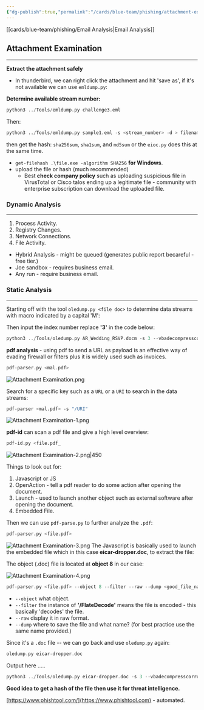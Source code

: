```yaml
---
{"dg-publish":true,"permalink":"/cards/blue-team/phishing/attachment-examination/"}
---
```


[[cards/blue-team/phishing/Email Analysis\|Email Analysis]]
## Attachment Examination
---
**Extract the attachment safely**
- In thunderbird, we can right click the attachment and hit 'save as', if it's not available we can use `emldump.py`:

**Determine available stream number:**
```C
python3 ../Tools/emldump.py challenge3.eml 
```

Then:
```python
python3 ../Tools/emldump.py sample1.eml -s <stream_number> -d > filename.exe
```

then get the hash: `sha256sum`, `sha1sum`, and `md5sum` or the `eioc.py` does this at the same time.

- `get-filehash .\file.exe -algorithm SHA256` **for Windows**.
- upload the file or hash (much recommended) 
	- Best **check company policy** such as uploading suspicious file in VirusTotal or Cisco talos ending up a legitimate file - community with enterprise subscription can download the uploaded file.
### Dynamic Analysis
---
1. Process Activity.
2. Registry Changes.
3. Network Connections.
4. File Activity.

- Hybrid Analysis - might be queued (generates public report becareful - free tier.)
- Joe sandbox - requires business email.
- Any run - require business email.
### Static Analysis
---
Starting off with the tool `oledump.py <file doc>` to determine data streams with macro indicated by a capital 'M':

Then input the index number replace **'3'** in the code below:

```C
python3 ../Tools/oledump.py AR_Wedding_RSVP.docm -s 3 --vbadecompresscorrupt
```


**pdf analysis** - using pdf to send a URL as payload is an effective way of evading firewall or filters plus it is widely used such as invoices.

```C
pdf-parser.py <mal.pdf>
```

![Attachment Examination.png](/img/user/cards/blue-team/soc/images/Attachment%20Examination.png)

Search for a specific key such as a `URL` or a `URI` to search in the data streams:

```bash
pdf-parser <mal.pdf> -s "/URI"
```

![Attachment Examination-1.png](/img/user/cards/blue-team/phishing/images/Attachment%20Examination-1.png)

**pdf-id** can scan a pdf file and give a high level overview:

```bash
pdf-id.py <file.pdf_
```

![Attachment Examination-2.png|450](/img/user/cards/blue-team/phishing/images/Attachment%20Examination-2.png)

Things to look out for:

1. Javascript or JS
2. OpenAction - tell a pdf reader to do some action after opening the document.
3. Launch - used to launch another object such as external software after opening the document.
4. Embedded File. 

Then we can use `pdf-parse.py` to further analyze the `.pdf`:

```bash
pdf-parser.py <file.pdf>
```

![Attachment Examination-3.png](/img/user/cards/blue-team/phishing/images/Attachment%20Examination-3.png)
The Javascript is basically used to launch the embedded file which in this case  **eicar-dropper.doc**, to extract the file:

The object (.doc) file is located at **object 8** in our case:

![Attachment Examination-4.png](/img/user/cards/blue-team/phishing/images/Attachment%20Examination-4.png)

```C
pdf-parser.py <file.pdf> --object 8 --filter --raw --dump <good_file_name>
```

- `--object` what object.
- `--filter` the instance of **'/FlateDecode'** means the file is encoded - this basically 'decodes' the file.
- `--raw` display it in raw format.
- `--dump` where to save the file and what name? (for best practice use the same name provided.)

Since it's a `.doc` file -- we can go back and use `oledump.py` again:

```C
oledump.py eicar-dropper.doc
```

Output here .....

```C
python3 ../Tools/oledump.py eicar-dropper.doc -s 3 --vbadecompresscorrupt
```



**Good idea to get a hash of the file then use it for threat intelligence.**

[https://www.phishtool.com/](https://www.phishtool.com) - automated.

